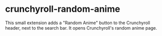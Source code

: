 # crunchyroll-random-anime

This small extension adds a "Random Anime" button to the Crunchyroll header, next to the search bar. It opens Crunchyroll's random anime page.
